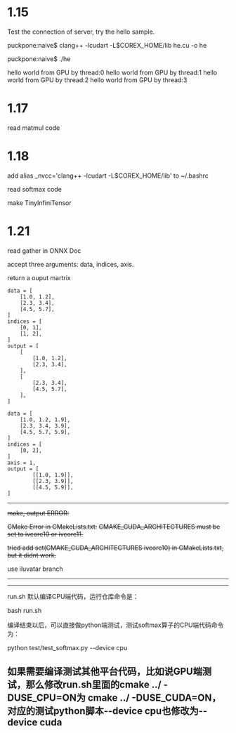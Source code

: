 # 1.15
Test the connection of server, try the hello sample.

puckpone:naive$ clang++ -lcudart -L$COREX_HOME/lib he.cu -o he

puckpone:naive$ ./he

hello world from GPU by thread:0
hello world from GPU by thread:1
hello world from GPU by thread:2
hello world from GPU by thread:3

# 1.17
read matmul code

# 1.18
add alias _nvcc='clang++ -lcudart -L$COREX_HOME/lib' to ~/.bashrc

read softmax code

make TinyInfiniTensor

# 1.21
read gather in ONNX Doc

accept three arguments: data, indices, axis. 

return a ouput martrix

```
data = [
    [1.0, 1.2],
    [2.3, 3.4],
    [4.5, 5.7],
]
indices = [
    [0, 1],
    [1, 2],
]
output = [
    [
        [1.0, 1.2],
        [2.3, 3.4],
    ],
    [
        [2.3, 3.4],
        [4.5, 5.7],
    ],
]
```

```
data = [
    [1.0, 1.2, 1.9],
    [2.3, 3.4, 3.9],
    [4.5, 5.7, 5.9],
]
indices = [
    [0, 2],
]
axis = 1,
output = [
        [[1.0, 1.9]],
        [[2.3, 3.9]],
        [[4.5, 5.9]],
]
```

---
~~make, output ERROR:~~

~~CMake Error in CMakeLists.txt:~~
  ~~CMAKE_CUDA_ARCHITECTURES must be set to ivcore10 or ivcore11.~~

~~tried add set(CMAKE_CUDA_ARCHITECTURES ivcore10) in CMakeLists.txt, but it didnt work.~~

use iluvatar branch

---



---
run.sh
默认编译CPU端代码，运行仓库命令是：

bash run.sh

编译结束以后，可以直接做python端测试，测试softmax算子的CPU端代码命令为：

python test/test_softmax.py --device cpu

如果需要编译测试其他平台代码，比如说GPU端测试，那么修改run.sh里面的cmake ../ -DUSE_CPU=ON为 cmake ../ -DUSE_CUDA=ON，对应的测试python脚本--device cpu也修改为--device cuda
---
